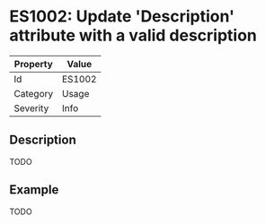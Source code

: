 # ES1002: Update 'Description' attribute with a valid description

| Property | Value |
| --- | --- |
| Id | ES1002 |
| Category | Usage |
| Severity | Info |

## Description

TODO

## Example

TODO
